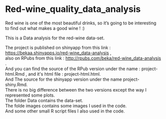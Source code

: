 # Red-wine_quality_data_analysis

Red wine is one of the most beautiful drinks, so it’s going to be interesting to find out what makes a good wine ! :)

This is a Data analysis for the red-wine data-set.  

The project is published on shinyapp from this link : https://bekaa.shinyapps.io/red-wine_data-analysis ,  
also on RPubs from this link : http://rpubs.com/beka/red-wine_data-analysis .  
And you can find the source of the RPub version under the name : project-html.Rmd , and it's html file : project-html.html.    
And The source for the shinyapp version under the name project-shiny.Rmd.    
There is no big difference between the two versions except the way I represented some plots.  
The folder Data contains the data-set.  
The folde images contains some images I used in the code.  
And some other small R script files I also used in the code.  
